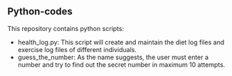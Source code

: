 ## Python-codes
This repository contains python scripts:
 - health_log.py: This script will create and maintain the diet log files and exercise log files of different individuals.
 - guess_the_number: As the name suggests, the user must enter a number and try to find out the secret number in maximum 10 attempts.
